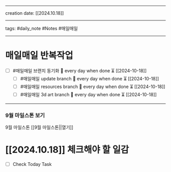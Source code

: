 
-------

creation date: [[2024.10.18]] 

--------

tags: #daily_note  #Notes #매일매일

---  
# 매일매일 반복작업 
- [ ] #매일매일 브랜치 동기화 🔁 every day when done ⏳ [[2024-10-18]] 
	- [ ] #매일매일 update branch  🔁 every day when done ⏳ [[2024-10-18]]
	- [ ] #매일매일 resources branch  🔁 every day when done ⏳ [[2024-10-18]]
	- [ ] #매일매일 3d art branch  🔁 every day when done ⏳ [[2024-10-18]]

--------

### 9월 마일스톤 보기
 9월 마일스톤 [[9월 마일스톤||열기]]



# [[2024.10.18]]  체크해야 할 일감

- [ ] Check Today Task





